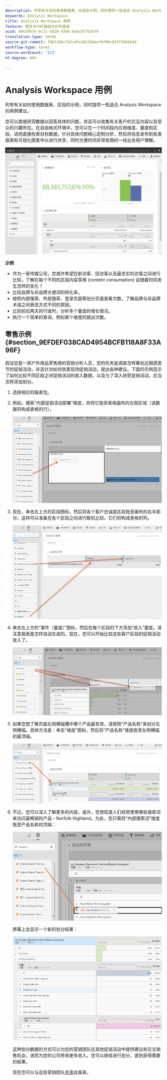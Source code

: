 ```yaml
---
description: 列举有关如何使用数据表、区段的示例，同时提供一些适合 Analysis Workspace 的用例建议。
keywords: Analysis Workspace
title: Analysis Workspace 用例
feature: 报告与分析基础与分析基础
uuid: 09e20b76-8c31-4d20-920b-bebc877b3b70
translation-type: tm+mt
source-git-commit: f9b5380cfb2cdfe1827b8ee70f60c65ff5004b48
workflow-type: tm+mt
source-wordcount: '523'
ht-degree: 99%

---
```



# Analysis Workspace 用例

列举有关如何使用数据表、区段的示例，同时提供一些适合 Analysis Workspace 的用例建议。

您可以直接研究数据以回答具体的问题，并且可以收集有关客户的交互内容以及受众的兴趣所在。在自由格式环境中，您可以在一个时间段内应用维度、量度和区段，进而直接检索目标数据。针对具体问题精心定制分析，然后将信息发布到各类报表和可视化图表中以进行共享，同时方便时间非常有限的一线业务用户理解。

![](assets/two-months-summary-project.png)

**示例**

* 作为一家传媒公司，您或许希望在新访客、回访客以及最忠实的访客之间进行比较，了解在每个不同的区段内容享用 (content consumption) 会随着时间发生怎样的变化？
* 比较品牌与非品牌关键词的转化率。
* 按照内部搜索、外部搜索、登录页面等划分页面查看次数，了解品牌与非品牌术语之间表现方式不同的原因。
* 比较前后两天的行或列，分析多个量度的增长情况。
* 执行一个简单的查询，例如某个维度的跳出次数。

## 零售示例 {#section_9EFDEF038CAD4954BCFB118A8F33A96F}

假设您是一家户外用品零售商的营销分析人员，您的任务是调查怎样筹划近期感恩节的促销活动，并且针对如何改善现场促销活动，提出各种建议。下面的示例显示了如何比较不同区段之间促销活动的收入数据，以及为了深入研究促销活动，应当怎样添加划分。

1. 选择相应的报表包。
1. 例如，搜索“内部促销活动部署”维度，并将它拖至表格画布的左侧区域（该数据将构成表格的行）。

   ![](assets/drag_dimension.png)

1. 现在，单击左上方的区段图标，然后将各个客户忠诚度区段拖至画布的右半部分。这样可以准备在各个区段之间进行联机比较。它们将构成表格的列。

   ![](assets/drag_segments.png)

1. 单击左上方的“事件（量度）”图标，然后在每个区段的下方添加“收入”量度。请注意报表是怎样自动生成的。现在，您可以开始比较这些客户区段的促销活动收入了。

   ![](assets/drag_metrics.png)

1. 如果您想了解页面左侧横幅槽中哪个产品最有效，请按照“产品名称”来划分左侧横幅。具体方法是：单击“维度”图标，然后将“产品名称”维度拖至左侧横幅的最顶端。

   ![](assets/breakdown_prodname.png)

1. 不过，您可以深入了解更多的内容。或许，您想知道人们经常使用哪些搜索词来访问最畅销的产品 - Norfolk Highland。为此，您只需将“内部搜索词”维度拖至产品名称的顶端：

   ![](assets/breakdown_intsearchterm.png)

   屏幕上会显示一个新的划分结果：

   ![](assets/breakdown_result.png)

   这种划分数据的方式可以为您的营销团队在其他促销活动中提供建议和交叉销售机会，进而为您的公司带来更多收入。您可以继续进行划分，直到获得需要的结果。

   现在您可以与这些营销团队[共享](/help/analyze/analysis-workspace/curate-share/curate.md)此报表。

